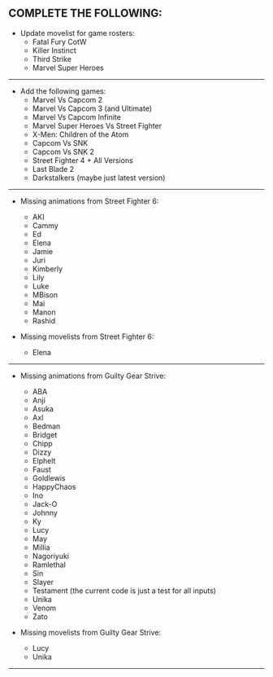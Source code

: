 COMPLETE THE FOLLOWING:
-----------------------------------

- Update movelist for game rosters:
    - Fatal Fury CotW 
    - Killer Instinct 
    - Third Strike
    - Marvel Super Heroes

-----------------------------------

- Add the following games:
    - Marvel Vs Capcom 2
    - Marvel Vs Capcom 3 (and Ultimate)
    - Marvel Vs Capcom Infinite
    - Marvel Super Heroes Vs Street Fighter
    - X-Men: Children of the Atom
    - Capcom Vs SNK
    - Capcom Vs SNK 2
    - Street Fighter 4 + All Versions
    - Last Blade 2
    - Darkstalkers (maybe just latest version)

-----------------------------------

- Missing animations from Street Fighter 6:
    - AKI
    - Cammy
    - Ed
    - Elena
    - Jamie
    - Juri
    - Kimberly
    - Lily
    - Luke
    - MBison
    - Mai
    - Manon
    - Rashid

- Missing movelists from Street Fighter 6:
    - Elena
-----------------------------------

- Missing animations from Guilty Gear Strive:
    - ABA 
    - Anji 
    - Asuka 
    - Axl 
    - Bedman
    - Bridget
    - Chipp
    - Dizzy
    - Elphelt
    - Faust
    - Goldlewis
    - HappyChaos
    - Ino
    - Jack-O
    - Johnny
    - Ky
    - Lucy
    - May
    - Millia
    - Nagoriyuki
    - Ramlethal
    - Sin
    - Slayer
    - Testament (the current code is just a test for all inputs)
    - Unika
    - Venom
    - Zato

- Missing movelists from Guilty Gear Strive:
    - Lucy
    - Unika

-----------------------------------

